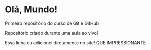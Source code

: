 # Olá, Mundo!
 Primeiro repositório do curso de Git e GitHub

 Repositório criado durante uma aula ao vivo!
 
Essa linha eu adicionei diretamente no site! QUE IMPRESSIONANTE
